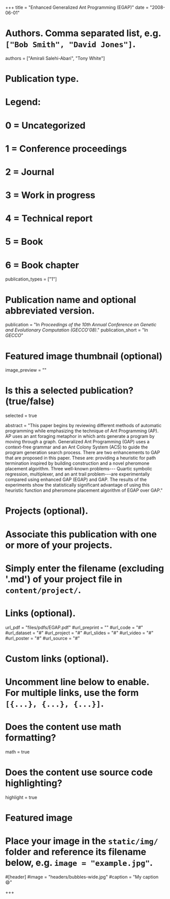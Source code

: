 +++
title = "Enhanced Generalized Ant Programming (EGAP)"
date = "2008-06-01"

# Authors. Comma separated list, e.g. `["Bob Smith", "David Jones"]`.
authors = ["Amirali Salehi-Abari", "Tony White"]


# Publication type.
# Legend:
# 0 = Uncategorized
# 1 = Conference proceedings
# 2 = Journal
# 3 = Work in progress
# 4 = Technical report
# 5 = Book
# 6 = Book chapter
publication_types = ["1"]

# Publication name and optional abbreviated version.
publication = "In *Proceedings of the 10th Annual Conference on Genetic and Evolutionary Computation (GECCO'08)*."
publication_short = "In *GECCO*"



# Featured image thumbnail (optional)
image_preview = ""

# Is this a selected publication? (true/false)
selected = true

abstract = "This paper begins by reviewing different methods of automatic programming while emphasizing the technique of Ant Programming (AP). AP uses an ant foraging metaphor in which ants generate a program by moving through a graph. Generalized Ant Programming (GAP) uses a context-free grammar and an Ant Colony System (ACS) to guide the program generation search process. There are two enhancements to GAP that are proposed in this paper. These are: providing a heuristic for path termination inspired by building construction and a novel pheromone placement algorithm. Three well-known problems--- Quartic symbolic regression, multiplexer, and an ant trail problem---are experimentally compared using enhanced GAP (EGAP) and GAP. The results of the experiments show the statistically significant advantage of using this heuristic function and pheromone placement algorithm of EGAP over GAP."

# Projects (optional).
#   Associate this publication with one or more of your projects.
#   Simply enter the filename (excluding '.md') of your project file in `content/project/`.


# Links (optional).
url_pdf = "files/pdfs/EGAP.pdf"
#url_preprint = ""
#url_code = "#"
#url_dataset = "#"
#url_project = "#"
#url_slides = "#"
#url_video = "#"
#url_poster = "#"
#url_source = "#"

# Custom links (optional).
#   Uncomment line below to enable. For multiple links, use the form `[{...}, {...}, {...}]`.

# Does the content use math formatting?
math = true

# Does the content use source code highlighting?
highlight = true

# Featured image
# Place your image in the `static/img/` folder and reference its filename below, e.g. `image = "example.jpg"`.
#[header]
#image = "headers/bubbles-wide.jpg"
#caption = "My caption :smile:"

+++
